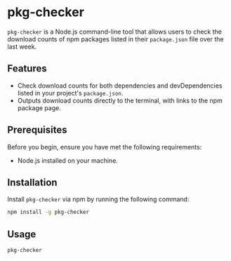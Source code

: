# pkg-checker

`pkg-checker` is a Node.js command-line tool that allows users to check the download counts of npm packages listed in their `package.json` file over the last week.

## Features

- Check download counts for both dependencies and devDependencies listed in your project's `package.json`.
- Outputs download counts directly to the terminal, with links to the npm package page.

## Prerequisites

Before you begin, ensure you have met the following requirements:

- Node.js installed on your machine.

## Installation

Install `pkg-checker` via npm by running the following command:

```bash
npm install -g pkg-checker
```

## Usage
```
pkg-checker
```